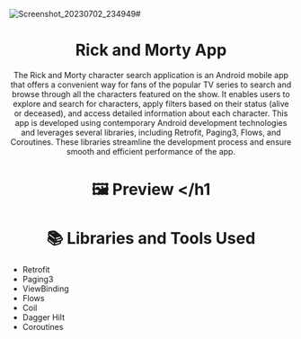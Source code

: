 ![Screenshot_20230702_234949](https://github.com/oguzcetinbas/RickAndMorty/assets/115632507/941f3f3f-6b83-40e1-96dc-f39d37bb4c2d)#  <h1 align="center"> Rick and Morty App</h1>


<p align="center">  
The Rick and Morty character search application is an Android mobile app that offers a convenient way for fans of the popular TV series to search and browse through all the characters featured on the show. It enables users to explore and search for characters, apply filters based on their status (alive or deceased), and access detailed information about each character.
  This app is developed using contemporary Android development technologies and leverages several libraries, including Retrofit, Paging3, Flows, and Coroutines. These libraries streamline the development process and ensure smooth and efficient performance of the app.<br>
 
</p>

#  <h1 align="center">🖼 Preview </h1


#  <h1 align="center">📚 Libraries and Tools Used </h1>

<p align="center">

- Retrofit
- Paging3
- ViewBinding
- Flows
- Coil
- Dagger Hilt
- Coroutines

</p>



